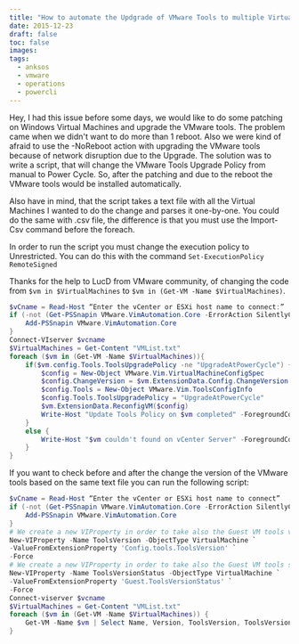 ```yaml
---
title: "How to automate the Updgrade of VMware Tools to multiple Virtual Machines"
date: 2015-12-23
draft: false
toc: false
images:
tags:
  - anksos
  - vmware
  - operations
  - powercli
---
```


Hey, I had this issue before some days, we would like to do some patching on Windows Virtual Machines and upgrade the VMware tools. The problem came when we didn't want to do more than 1 reboot. Also we were kind of afraid to use the -NoReboot action with upgrading the VMware tools because of network disruption due to the Upgrade. The solution was to write a script, that will change the VMware Tools Upgrade Policy from manual to Power Cycle. So, after the patching and due to the reboot the VMware tools would be installed automatically.

Also have in mind, that the script takes a text file with all the Virtual Machines I wanted to do the change and parses it one-by-one. You could do the same with .csv file, the difference is that you must use the Import-Csv command before the foreach.

In order to run the script you must change the execution policy to Unrestricted. You can do this with the command `Set-ExecutionPolicy RemoteSigned`

Thanks for the help to LucD from VMware community, of changing the code from `$vm in $VirtualMachines` to `$vm in (Get-VM -Name $VirtualMachines)`.

```powershell
$vCname = Read-Host “Enter the vCenter or ESXi host name to connect:”
if (-not (Get-PSSnapin VMware.VimAutomation.Core -ErrorAction SilentlyContinue)) {
    Add-PSSnapin VMware.VimAutomation.Core
}
Connect-VIserver $vcname
$VirtualMachines = Get-Content "VMList.txt"
foreach ($vm in (Get-VM -Name $VirtualMachines)){
    if($vm.config.Tools.ToolsUpgradePolicy -ne "UpgradeAtPowerCycle") {
        $config = New-Object VMware.Vim.VirtualMachineConfigSpec
        $config.ChangeVersion = $vm.ExtensionData.Config.ChangeVersion
        $config.Tools = New-Object VMware.Vim.ToolsConfigInfo
        $config.Tools.ToolsUpgradePolicy = "UpgradeAtPowerCycle"
        $vm.ExtensionData.ReconfigVM($config)
        Write-Host "Update Tools Policy on $vm completed" -ForegroundColor green
    }
    else {
        Write-Host "$vm couldn't found on vCenter Server" -ForegroundColor red
    }
}
```

If you want to check before and after the change the version of the VMware tools based on the same text file you can run the following script:

```powershell
$vCname = Read-Host “Enter the vCenter or ESXi host name to connect”
if (-not (Get-PSSnapin VMware.VimAutomation.Core -ErrorAction SilentlyContinue)) {
    Add-PSSnapin VMware.VimAutomation.Core
}
# We create a new VIProperty in order to take also the Guest VM tools version
New-VIProperty -Name ToolsVersion -ObjectType VirtualMachine `
-ValueFromExtensionProperty 'Config.tools.ToolsVersion' `
-Force
# We create a new VIProperty in order to take also the Guest VM tools status
New-VIProperty -Name ToolsVersionStatus -ObjectType VirtualMachine `
-ValueFromExtensionProperty 'Guest.ToolsVersionStatus' `
-Force
Connect-viserver $vcname
$VirtualMachines = Get-Content "VMList.txt"
foreach ($vm in (Get-VM -Name $VirtualMachines)) {
    Get-VM -Name $vm | Select Name, Version, ToolsVersion, ToolsVersionStatus
}
```